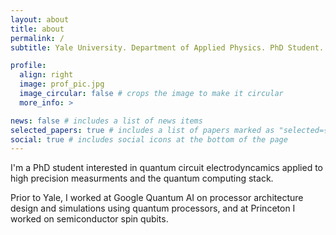 ```yaml
---
layout: about
title: about
permalink: /
subtitle: Yale University. Department of Applied Physics. PhD Student.

profile:
  align: right
  image: prof_pic.jpg
  image_circular: false # crops the image to make it circular
  more_info: >

news: false # includes a list of news items
selected_papers: true # includes a list of papers marked as "selected={true}"
social: true # includes social icons at the bottom of the page
---
```


I'm a PhD student interested in quantum circuit electrodyncamics applied to high precision measurments and the quantum computing stack. 

Prior to Yale, I worked at Google Quantum AI on processor architecture design and simulations using quantum processors, and at Princeton I worked on semiconductor spin qubits.   
